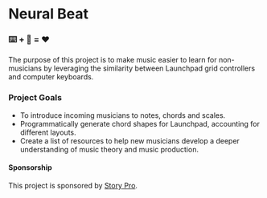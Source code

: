 # Neural Beat 
### ⌨️ + 🎵 = ❤️
The purpose of this project is to make music easier to learn for non-musicians by leveraging the similarity between Launchpad grid controllers and computer keyboards.


### Project Goals
- To introduce incoming musicians to notes, chords and scales.
- Programmatically generate chord shapes for Launchpad, accounting for different layouts.
- Create a list of resources to help new musicians develop a deeper understanding of music theory and music production.


#### Sponsorship
This project is sponsored by [Story Pro](https://www.storypro.io).